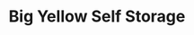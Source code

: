 ---
title: "Big Yellow Self Storage"
url: /guildford/big-yellow-self-storage/
shop: storage rental
---
